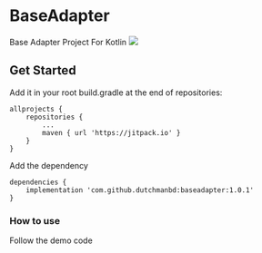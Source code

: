 # BaseAdapter
Base Adapter Project For Kotlin
[![](https://jitpack.io/v/dutchmanbd/baseadapter.svg)](https://jitpack.io/#dutchmanbd/baseadapter)
## Get Started
Add it in your root build.gradle at the end of repositories:

```
allprojects {
	repositories {
		...
		maven { url 'https://jitpack.io' }	
	}
}
```
Add the dependency

```
dependencies {
	implementation 'com.github.dutchmanbd:baseadapter:1.0.1'
}
```

### How to use

Follow the demo code
